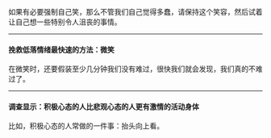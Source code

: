 如果有必要强制自己笑，那么不管我们自己觉得多蠢，请保持这个笑容，然后试着让自己想一些特别令人沮丧的事情。     
                    
*****
#### 挽救低落情绪最快速的方法：微笑
在微笑时，还要假装至少几分钟我们没有难过，很快我们就会发现，我们真的不难过了。
          
*****
#### 调查显示：积极心态的人比悲观心态的人更有激情的活动身体
比如，积极心态的人常做的一件事：抬头向上看。